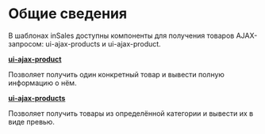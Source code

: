 # Общие сведения

В шаблонах inSales доступны компоненты для получения товаров AJAX-запросом: ui-ajax-products и ui-ajax-product.

**[ui-ajax-product](/common.v2.js/ajax-products/ui-ajax-product)**

Позволяет получить один конкретный товар и вывести полную информацию о нём.

**[ui-ajax-products](/common.v2.js/ajax-products/ui-ajax-products)**

Позволяет получить товары из определённой категории и вывести их в виде превью.
